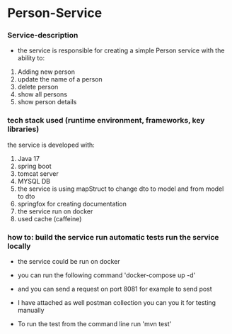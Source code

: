 # Person-Service
 
### Service-description 
- the service is responsible for creating a simple Person service with the ability to:
1. Adding new person
2. update the name of a person
3. delete person 
4. show all persons
5. show person details


### tech stack used (runtime environment, frameworks, key libraries)
the service is developed with:
1. Java 17
2. spring boot
3. tomcat server
4. MYSQL DB
5. the service is using mapStruct to change dto to model and from model to dto
6. springfox for creating documentation 
7. the service run on docker
8. used cache (caffeine)

### how to: build the service run automatic tests run the service locally
- the service could be run on docker 
- you can run the following command 'docker-compose up -d'
- and you can send a request on port 8081 for example to send post 


- I have attached as well postman collection you can you it for testing manually
- To run the test from the command line run 'mvn test'
